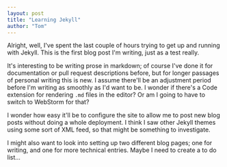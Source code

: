```yaml
---
layout: post
title: "Learning Jekyll"
author: "Tom"
---
```


Alright, well, I've spent the last couple of hours trying to get up and running with Jekyll. This is the first blog post I'm writing, just as a test really. 

It's interesting to be writing prose in markdown; of course I've done it for documentation or pull request descriptions before, but for longer passages of personal writing this is new. I assume there'll be an adjustment period before I'm writing as smoothly as I'd want to be. I wonder if there's a Code extension for rendering `.md` files in the editor? Or am I going to have to switch to WebStorm for that?

I wonder how easy it'll be to configure the site to allow me to post new blog posts without doing a whole deployment. I think I saw other Jekyll themes using some sort of XML feed, so that might be something to investigate.

I might also want to look into setting up two different blog pages; one for writing, and one for more technical entries. Maybe I need to create a to do list...
